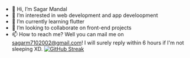 - 👋 Hi, I’m Sagar Mandal
- 👀 I’m interested in web development and app develoopment
- 🌱 I’m currently learning flutter
- 💞️ I’m looking to collaborate on front-end projects
- 📫 How to reach me? Well you can mail me on sagarm7102002@gmail.com! I will surely reply within 6 hours if I'm not sleeping XD.
[![GitHub Streak](https://streak-stats.demolab.com?user=seeker710&theme=halloween)](https://git.io/streak-stats)
